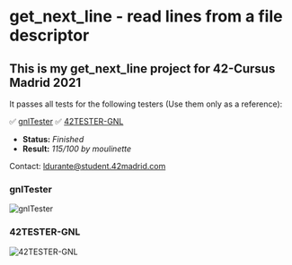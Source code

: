 # get_next_line - read lines from a file descriptor #

## This is my get_next_line project for 42-Cursus Madrid 2021 ##

It passes all tests for the following testers (Use them only as a reference):
 
✅ [gnlTester](https://github.com/Tripouille/gnlTester)
✅ [42TESTER-GNL](https://github.com/Mazoise/42TESTERS-GNL) 

- **Status:** *Finished*
- **Result:** *115/100 by moulinette*

Contact: ldurante@student.42madrid.com

### gnlTester ###
![gnlTester](https://github.com/durantecode/42-Cursus/blob/master/c-projects/libft/test_screenshots/test1.png)

### 42TESTER-GNL ###
![42TESTER-GNL](https://github.com/durantecode/42-Cursus/blob/master/c-projects/libft/test_screenshots/test2.png)
